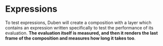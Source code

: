 # Expressions

To test expressions, Duben will create a composition with a layer which contains an expression written specifically to test the performance of its evaluation. **The evaluation itself is measured, and then it renders the last frame of the composition and measures how long it takes too**.
